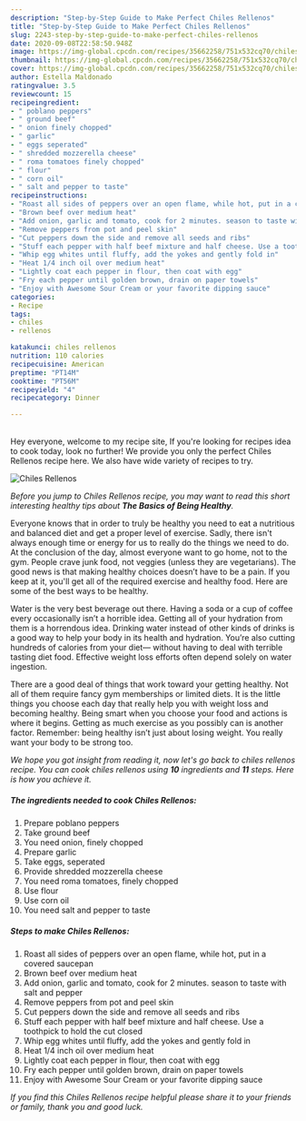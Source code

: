```yaml
---
description: "Step-by-Step Guide to Make Perfect Chiles Rellenos"
title: "Step-by-Step Guide to Make Perfect Chiles Rellenos"
slug: 2243-step-by-step-guide-to-make-perfect-chiles-rellenos
date: 2020-09-08T22:58:50.948Z
image: https://img-global.cpcdn.com/recipes/35662258/751x532cq70/chiles-rellenos-recipe-main-photo.jpg
thumbnail: https://img-global.cpcdn.com/recipes/35662258/751x532cq70/chiles-rellenos-recipe-main-photo.jpg
cover: https://img-global.cpcdn.com/recipes/35662258/751x532cq70/chiles-rellenos-recipe-main-photo.jpg
author: Estella Maldonado
ratingvalue: 3.5
reviewcount: 15
recipeingredient:
- " poblano peppers"
- " ground beef"
- " onion finely chopped"
- " garlic"
- " eggs seperated"
- " shredded mozzerella cheese"
- " roma tomatoes finely chopped"
- " flour"
- " corn oil"
- " salt and pepper to taste"
recipeinstructions:
- "Roast all sides of peppers over an open flame, while hot, put in a covered saucepan"
- "Brown beef over medium heat"
- "Add onion, garlic and tomato, cook for 2 minutes. season to taste with salt and pepper"
- "Remove peppers from pot and peel skin"
- "Cut peppers down the side and remove all seeds and ribs"
- "Stuff each pepper with half beef mixture and half cheese. Use a toothpick to hold the cut closed"
- "Whip egg whites until fluffy, add the yokes and gently fold in"
- "Heat 1/4 inch oil over medium heat"
- "Lightly coat each pepper in flour, then coat with egg"
- "Fry each pepper until golden brown, drain on paper towels"
- "Enjoy with Awesome Sour Cream or your favorite dipping sauce"
categories:
- Recipe
tags:
- chiles
- rellenos

katakunci: chiles rellenos 
nutrition: 110 calories
recipecuisine: American
preptime: "PT14M"
cooktime: "PT56M"
recipeyield: "4"
recipecategory: Dinner

---
```

<br>
Hey everyone, welcome to my recipe site, If you're looking for recipes idea to cook today, look no further! We provide you only the perfect Chiles Rellenos recipe here. We also have wide variety of recipes to try.
<br>


![Chiles Rellenos](https://img-global.cpcdn.com/recipes/35662258/751x532cq70/chiles-rellenos-recipe-main-photo.jpg)

<i>Before you jump to Chiles Rellenos recipe, you may want to read this short interesting healthy tips about <strong>The Basics of Being Healthy</strong>.</i>

Everyone knows that in order to truly be healthy you need to eat a nutritious and balanced diet and get a proper level of exercise. Sadly, there isn't always enough time or energy for us to really do the things we need to do. At the conclusion of the day, almost everyone want to go home, not to the gym. People crave junk food, not veggies (unless they are vegetarians). The good news is that making healthy choices doesn’t have to be a pain. If you keep at it, you'll get all of the required exercise and healthy food. Here are some of the best ways to be healthy.

Water is the very best beverage out there. Having a soda or a cup of coffee every occasionally isn’t a horrible idea. Getting all of your hydration from them is a horrendous idea. Drinking water instead of other kinds of drinks is a good way to help your body in its health and hydration. You’re also cutting hundreds of calories from your diet— without having to deal with terrible tasting diet food. Effective weight loss efforts often depend solely on water ingestion.

There are a good deal of things that work toward your getting healthy. Not all of them require fancy gym memberships or limited diets. It is the little things you choose each day that really help you with weight loss and becoming healthy. Being smart when you choose your food and actions is where it begins. Getting as much exercise as you possibly can is another factor. Remember: being healthy isn’t just about losing weight. You really want your body to be strong too. 


<i>We hope you got insight from reading it, now let's go back to chiles rellenos recipe. You can cook chiles rellenos using <strong>10</strong> ingredients and <strong>11</strong> steps. Here is how you achieve it.
</i>

##### The ingredients needed to cook Chiles Rellenos:

1. Prepare  poblano peppers
1. Take  ground beef
1. You need  onion, finely chopped
1. Prepare  garlic
1. Take  eggs, seperated
1. Provide  shredded mozzerella cheese
1. You need  roma tomatoes, finely chopped
1. Use  flour
1. Use  corn oil
1. You need  salt and pepper to taste


##### Steps to make Chiles Rellenos:

1. Roast all sides of peppers over an open flame, while hot, put in a covered saucepan
1. Brown beef over medium heat
1. Add onion, garlic and tomato, cook for 2 minutes. season to taste with salt and pepper
1. Remove peppers from pot and peel skin
1. Cut peppers down the side and remove all seeds and ribs
1. Stuff each pepper with half beef mixture and half cheese. Use a toothpick to hold the cut closed
1. Whip egg whites until fluffy, add the yokes and gently fold in
1. Heat 1/4 inch oil over medium heat
1. Lightly coat each pepper in flour, then coat with egg
1. Fry each pepper until golden brown, drain on paper towels
1. Enjoy with Awesome Sour Cream or your favorite dipping sauce


<i>If you find this Chiles Rellenos recipe helpful please share it to your friends or family, thank you and good luck.</i>
